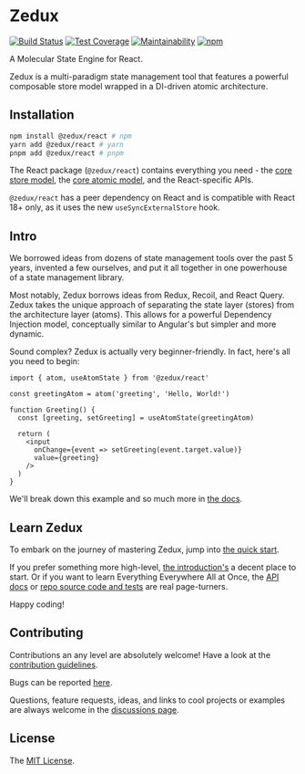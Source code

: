 # Zedux

[![Build Status](https://travis-ci.org/bowheart/zedux.svg?branch=master)](https://travis-ci.org/bowheart/zedux)
[![Test Coverage](https://api.codeclimate.com/v1/badges/0459ebf8444c36752eac/test_coverage)](https://codeclimate.com/github/bowheart/zedux/test_coverage)
[![Maintainability](https://api.codeclimate.com/v1/badges/0459ebf8444c36752eac/maintainability)](https://codeclimate.com/github/bowheart/zedux/maintainability)
[![npm](https://img.shields.io/npm/v/zedux.svg)](https://www.npmjs.com/package/zedux)

A Molecular State Engine for React.

Zedux is a multi-paradigm state management tool that features a powerful composable store model wrapped in a DI-driven atomic architecture.

## Installation

```bash
npm install @zedux/react # npm
yarn add @zedux/react # yarn
pnpm add @zedux/react # pnpm
```

The React package (`@zedux/react`) contains everything you need - the [core store model](npmjs.com/package/@zedux/core), the [core atomic model](npmjs.com/package/@zedux/atoms), and the React-specific APIs.

`@zedux/react` has a peer dependency on React and is compatible with React 18+ only, as it uses the new `useSyncExternalStore` hook.

## Intro

We borrowed ideas from dozens of state management tools over the past 5 years, invented a few ourselves, and put it all together in one powerhouse of a state management library.

Most notably, Zedux borrows ideas from Redux, Recoil, and React Query. Zedux takes the unique approach of separating the state layer (stores) from the architecture layer (atoms). This allows for a powerful Dependency Injection model, conceptually similar to Angular's but simpler and more dynamic.

Sound complex? Zedux is actually very beginner-friendly. In fact, here's all you need to begin:

```tsx
import { atom, useAtomState } from '@zedux/react'

const greetingAtom = atom('greeting', 'Hello, World!')

function Greeting() {
  const [greeting, setGreeting] = useAtomState(greetingAtom)

  return (
    <input
      onChange={event => setGreeting(event.target.value)}
      value={greeting}
    />
  )
}
```

We'll break down this example and so much more in [the docs](https://omnistac.github.io/zedux/docs/walkthrough/quick-start).

## Learn Zedux

To embark on the journey of mastering Zedux, jump into [the quick start](https://Omnistac.github.io/zedux/docs/walkthrough/quick-start).

If you prefer something more high-level, [the introduction's](https://omnistac.github.io/zedux/docs/about/introduction) a decent place to start. Or if you want to learn Everything Everywhere All at Once, the [API docs](https://omnistac.github.io/zedux/docs/api/api-overview) or [repo source code and tests](https://github.com/Omnistac/zedux/tree/master/packages) are real page-turners.

Happy coding!

## Contributing

Contributions an any level are absolutely welcome! Have a look at the [contribution guidelines](https://github.com/Omnistac/zedux/blob/master/CONTRIBUTING.md).

Bugs can be reported [here](https://github.com/Omnistac/zedux/issues).

Questions, feature requests, ideas, and links to cool projects or examples are always welcome in the [discussions page](https://github.com/Omnistac/zedux/discussions).

## License

The [MIT License](https://github.com/Omnistac/zedux/blob/master/LICENSE.md).

